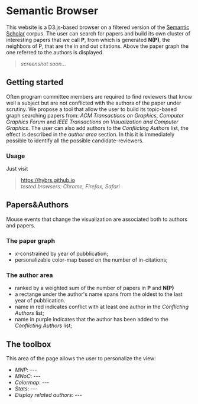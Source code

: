 # Semantic Browser
This website is a D3.js-based browser on a filtered version of the <a href="http://labs.semanticscholar.org/corpus/">Semantic
Scholar</a> corpus. The user can search for papers and build its own cluster of interesting papers that we call **P**, from which is 
generated **N(P)**</strong>, the neighbors of P, that are the in and out citations. Above the paper graph the one referred 
to the authors is displayed.
> *screenshot soon...*

## Getting started
Often program committee members are required to find reviewers that know well a subject but are not conflicted with the 
authors of the paper under scrutiny. We propose a tool that allow the user to build its topic-based graph searching papers from: 
*ACM Transactions on Graphics*, *Computer Graphics Forum* and *IEEE Transactions on Visualization and Computer Graphics*.
The user can also add authors to the *Conflicting Authors* list, the effect is described in the *author area* section.
In this it is immediately possible to identify all the possible candidate-reviewers.

### Usage
Just visit
> https://hybrs.github.io <br>
> *tested browsers: Chrome, Firefox, Safari* 



## Papers&Authors 
Mouse events that change the visualization are associated both to authors and papers. 

### The paper graph
* x-constrained by year of pubblication;
* personalizable color-map based on the number of in-citations;

### The author area
* ranked by a weighted sum of the number of papers in **P** and **N(P)**
* a rectange under the author's name spans from the oldest to the last year of pubblication.
* name in red indicates conflict with at least one author in the *Conflicting Authors* list;
* name in purple indicates that the author has been added to the *Conflicting Authors* list;

## The toolbox
This area of the page allows the user to personalize the view:
* *MNP*: ---
* *MNoC*: ---
* *Colormap*: ---
* *Stats*: ---
* *Display related authors*: ---
